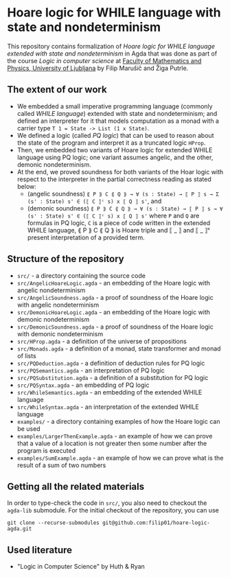 # Hoare logic for WHILE language with state and nondeterminism 

This repository contains formalization of *Hoare logic for WHILE language extended with state and nondeterminism* in Agda that was done as part of the course *Logic in computer science* at [Faculty of Mathematics and Physics, University of Ljubljana](https://www.fmf.uni-lj.si/en/) by Filip Marušič and Žiga Putrle.

## The extent of our work

 - We embedded a small imperative programming language (commonly called *WHILE language*) extended with state and nondeterminism; and defined an interpreter for it that models computation as a monad with a carrier type `T 1 = State -> List (1 x State)`.
 - We defined a logic (called *PQ logic*) that can be used to reason about the state of the program and interpret it as a truncated logic `HProp`. 
 - Then, we embedded two variants of Hoare logic for extended WHILE language using PQ logic; one variant assumes angelic, and the other, demonic nondeterminism.
 - At the end, we proved soundness for both variants of the Hoar logic with respect to the interpreter in the partial correctness reading as stated below:
    - (angelic soundness) `⟪ P ⟫ C ⟪ Q ⟫ → ∀ (s : State) → ⟦ P ⟧ s → Σ (s' : State) s' ∈ (⟦ C ⟧ᶜ s) x ⟦ Q ⟧ s'`, and
    - (demonic soundness) `⟪ P ⟫ C ⟪ Q ⟫ → ∀ (s : State) → ⟦ P ⟧ s → ∀ (s' : State) s' ∈ (⟦ C ⟧ᶜ s) x ⟦ Q ⟧ s'` where `P` and `Q` are formulas in PQ logic, `C` is a piece of code written in the extended WHILE language, ⟪ P ⟫ C ⟪ Q ⟫ is Hoare triple and ⟦ _ ⟧ and ⟦ _ ⟧ᶜ present interpretation of a provided term.
    
## Structure of the repository

 - `src/` - a directory containing the source code
 - `src/AngelicHoareLogic.agda` - an embedding of the Hoare logic with angelic nondeterminism
 - `src/AngelicSoundness.agda` - a proof of soundness of the Hoare logic with angelic nondeterminism
 - `src/DemonicHoareLogic.agda` - an embedding of the Hoare logic with demonic nondeterminism
 - `src/DemonicSoundness.agda` - a proof of soundness of the Hoare logic with demonic nondeterminism
 - `src/HProp.agda` - a definition of the universe of propositions
 - `src/Monads.agda` - a definition of a monad, state transformer and monad of lists
 - `src/PQDeduction.agda` - a definition of deduction rules for PQ logic
 - `src/PQSemantics.agda` - an interpretation of PQ logic
 - `src/PQSubstitution.agda` - a definition of a substitution for PQ logic
 - `src/PQSyntax.agda` - an embedding of PQ logic
 - `src/WhileSemantics.agda` - an embedding of the extended WHILE language
 - `src/WhileSyntax.agda` - an interpretation of the extended WHILE language
 - `examples/` - a directory containing examples of how the Hoare logic can be used
 - `examples/LargerThenExample.agda` - an example of how we can prove that a value of a location is not greater then some number after the program is executed
 - `examples/SumExample.agda` - an example of how we can prove what is the result of a sum of two numbers

## Getting all the related materials

In order to type-check the code in `src/`, you also need to checkout the `agda-lib` submodule. For the initial checkout of the repository, you can use
    
    git clone --recurse-submodules git@github.com:filip01/hoare-logic-agda.git

## Used literature

- "Logic in Computer Science" by Huth & Ryan
